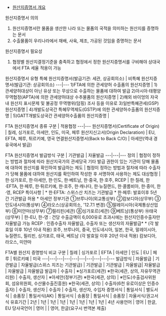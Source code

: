 * [원산지증명서 개요](https://www.customs.go.kr/ftaportalkor/cm/cntnts/cntntsView.do?mi=3401&cntntsId=1061)

원산지증명서 의의
1) 원산지증명서란 물품을 생산한 나라 또는 물품의 국적을 의미하는 원산지를 증명하는 문서
2) 수출물품이 우리나라에서 재배, 사육, 제조, 가공된 것임을 증명하는 문서

원산지증명서 필요성
1) 협정별 원산지결정기준을 충족하고 협정에서 정한 원산지증명서를 구비해야 상대국에서 FTA 세율 적용이 가능

원산지증명서 유형
특혜 원산지증명서(발급기관: 세관, 상공회의소) | 비특혜 원산지증명서(발급기관: 상공회의소) 
---|---
1)FTA에 의한 관세양허 수출품의 원산지증명 | 1)관세양허대상이 아닌 유상 또는 무상으로 수출하는 물품에 대하여 발급
2)아시아·태평양무역협정(APTA)에 의한 관세양허대상 수추물품의 원산지증명 | 2)해외 바이엉의 자국내 원산지 표시문제 및 불공정 무역행위(덤핑) 조사 등을 이유로 
3)일반특혜관세(GSP) 원산지증명 |
4)개발도상국간 특혜무역제도(GSTP)에 의한 관세양허수출품의 원산지증명 |
5)GATT개발도상국간 관세양허수출품의 원산지증명 |

FTA 원산지증명서 종류
구분 | 적용협정
---|---
원산지증명서(Certificate of Origin) | 칠레, 싱가포르, 아세안, 인도, 미국, 페루
원산지신고서(Origin Declaration) | EU, EFTA, 페루, 튀르키예, 영국
연결원산지증명서(Back to Back C/O) | 아세안(역내 경유국에서 발급)

FTA 원산지증명서 발급방식
구분 | 기관발급 | 자율발급
---|---|---
정의 | 협정이 정하는 방법과 절차에 따라 원산지국가의 관세당국 기타 발급 권한이 있는 기관이 당해 물품에 대하여 원산지를 확인하여 발급하는 제도 | 협정이 정하는 방법과 절차에 따라 수출자가 당해 물품에 대하여 원산지를 확인하여 작성한 후 서명하여 사용하는 제도
대상협정 | 한·싱가포르, 한·아세안, 한·인도, 한·베트남, 한·중국, 한·호주, RCEP | 한·칠레, 한·EFTA, 한·페루, 한·튀르키예, 한·호주, 한·캐나다, 한·뉴질랜드, 한·콜롬비아, 한·중미, 한·영, RCEP
특이사항 | * 한·EFTA: 스위스산 치즈는 기관발급   * 한·페루: 발효이후 5년간 기관발급 허용   * 아세안 정부기관 ①브루나이(외교통상부)   ②캄보디아(상무부)   ③인도네시아(통상부)   ④라오스(상공회의소, '12.7.1 변경)   ⑤말레이시아(국제통상산업부)   ⑥미얀마(상무부)   ⑦필리핀(세관)   ⑧싱가포르(세관)   ⑨베트남(통상부)   ⑩태국(상무부) |  한-EU, 한-영 : 건당 수출금액이 6,000유로 초과시에는 원산지인증수출자만 자율발급 가능   RCEP : 인증수출자 자율발급, 수출자 또는 생산자의 자율발급*   * (각 발효일 이후 10년 이내 적용) 호주, 브루나이, 중국, 인도네시아, 일본, 한국, 말레이시아, 뉴질랜드, 필리핀, 싱가포르, 태국, 베트남   (각 발효일 이후 20년 이내 적용) 캄보디아, 라오스, 미얀마

FTA별 원산지 증명방식 비교
구분 | 칠레 | 싱가포르 | EFTA | 아세안 | 인도 | EU | 페루 | 튀르키예 | 미국
---|---|---|---|---|---|---|---|---|---
발급방식 | 자율발급 | 기관발급 | 자율발급(스위스 치즈는 기관발급) | 기관발급 | 기관발급 | 자율발급| 자율발급 | 자율발급 | 자율발급
발급자 | 수출자 | ※싱가포르(세관) ※한국(세관, 상의, 자유무역관리원) | 수출자, 생산자 | ※아세안(정부기관) ※한국(세관, 상의) | ※인도(수출검사위원회, 섬유위원회, 수산물수출진흥원) ※한국(세관, 상의) | 수출자(6천 유로이상은 인증수출자) | 수출자, 생산자 | 수출자 | 수출자, 생산자, 수입자
증명서식 | 통일서식 | 별도서식 | 송품장 | 통일서식(AK) | 통일서식 | 송품장 | 통일서식 | 송품장 | 자율서식/권고서식 
유효기간 | 2년 | 1년 | 1년 | 1년 | 1년 | 1년 | 1년 | 1년 | 4년
사용언어 | 영어  | 한글, EU 당사국언어 | 영어 | | 영어, 한글(요구시 번역본 제출) 
